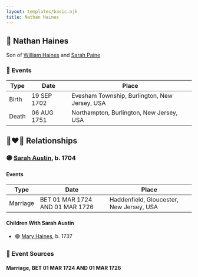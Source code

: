 ```yaml
---
layout: templates/basic.njk
title: Nathan Haines
---
```

## 🔵 Nathan Haines

Son of [William Haines](/people/5/5796916) and [Sarah Paine](/people/6/64473277)

### 📆 Events

Type | Date | Place
------ | ------ | ------
Birth | 19 SEP 1702 | Evesham Township, Burlington, New Jersey, USA
Death | 06 AUG 1751 | Northampton, Burlington, New Jersey, USA

## 👩‍❤️‍👨 Relationships

### 🟣 [Sarah Austin](/people/4/4530755), b. 1704

#### Events

Type | Date | Place
------ | ------ | ------
Marriage | BET 01 MAR 1724 AND 01 MAR 1726 | Haddenfield, Gloucester, New Jersey, USA
#### Children With Sarah Austin
* 🟣 [Mary Haines](/people/5/53194016), b. 1737
### 📰 Event Sources

#### <a id="event-family-0-event-0"></a> Marriage, BET 01 MAR 1724 AND 01 MAR 1726
